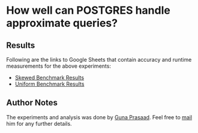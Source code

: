 # How well can POSTGRES handle approximate queries?

## Results
Following are the links to Google Sheets that contain accuracy and runtime measurements for the above experiments:

* [Skewed Benchmark Results](https://docs.google.com/spreadsheets/d/16ZAVpPt78mrzYB0bd0ZVl-fSTfQSxy79HAKNYEkjQSs/edit?usp=sharing)
* [Uniform Benchmark Results](https://docs.google.com/spreadsheets/d/1lp3EyTpnfglM-PnFhAou8NZJ-xKikJfB_P0hXnUYuQw/edit?usp=sharing)

## Author Notes
The experiments and analysis was done by [Guna Prasaad](http://gunaprsd.github.io). Feel free to [mail](mailto:guna@cs.uw.edu) him for any further details. 
